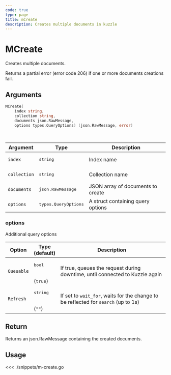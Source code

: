 ```yaml
---
code: true
type: page
title: mCreate
description: Creates multiple documents in kuzzle
---
```


# MCreate

Creates multiple documents.

Returns a partial error (error code 206) if one or more documents creations fail.

## Arguments

```go
MCreate(
    index string,
    collection string,
    documents json.RawMessage,
    options types.QueryOptions) (json.RawMessage, error)
```

<br/>

| Argument     | Type                          | Description                       |
| ------------ | ----------------------------- | --------------------------------- |
| `index`      | <pre>string</pre>             | Index name                        |
| `collection` | <pre>string</pre>             | Collection name                   |
| `documents`  | <pre>json.RawMessage</pre>    | JSON array of documents to create |
| `options`    | <pre>types.QueryOptions</pre> | A struct containing query options |

### options

Additional query options

| Option     | Type<br/>(default)            | Description                                                                        |
| ---------- | ----------------------------- | ---------------------------------------------------------------------------------- |
| `Queuable` | <pre>bool</pre> <br/>(`true`) | If true, queues the request during downtime, until connected to Kuzzle again       |
| `Refresh`  | <pre>string</pre><br/>(`""`)  | If set to `wait_for`, waits for the change to be reflected for `search` (up to 1s) |

## Return

Returns an json.RawMessage containing the created documents.

## Usage

<<< ./snippets/m-create.go
